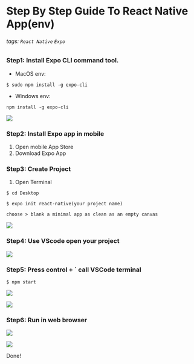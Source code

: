 # Step By Step Guide To React Native App(env)

###### tags: `React Native` `Expo`

### Step1: Install Expo CLI command tool.

- MacOS env:

```
$ sudo npm install -g expo-cli
``` 

- Windows env:

```
npm install -g expo-cli
```
![](https://i.imgur.com/lnN6tbM.png)



### Step2: Install Expo app in mobile
1. Open mobile App Store
2. Download Expo App

### Step3: Create Project
1. Open Terminal 

```
$ cd Desktop

$ expo init react-native(your project name)

choose > blank a minimal app as clean as an empty canvas
```
![](https://i.imgur.com/gEkyyYE.png)


### Step4: Use VScode open your project
![](https://i.imgur.com/7dmvtVm.png)



### Step5: Press control + ` call VSCode terminal

```
$ npm start
```
![](https://i.imgur.com/uCQzogf.png)

![](https://i.imgur.com/sVF0P0k.png)





### Step6: Run in web browser
![](https://i.imgur.com/uDb44Np.png)


![](https://i.imgur.com/qNH6Shs.png)


Done!

